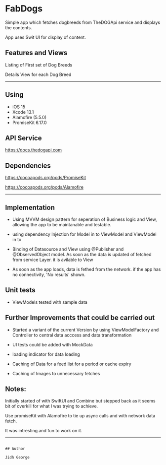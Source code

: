 # FabDogs

Simple app which fetches dogbreeds from TheDOGApi service and displays the contents.  


App uses Swit UI for display of content.


## Features and Views

Listing of First set of Dog Breeds

Details View for each Dog Breed


---



## Using

- iOS 15
- Xcode 13.1
- Alamofire (5.5.0)
- PromiseKit 6.17.0


## API Service

https://docs.thedogapi.com


## Dependencies
https://cocoapods.org/pods/PromiseKit

https://cocoapods.org/pods/Alamofire

---

## Implementation

- Using MVVM design pattern for seperation of Business logic and View, allowing the app to be maintanable and testable.
- using dependency Injection for Model in to ViewModel and ViewModel in to 
- Binding of Datasource and View using @Publisher and @ObservedObject model.  As soon as the data is updated of fetched from service Layer. it is avilable to View 

- As soon as the app loads, data is fethed from the network. if the app has no connectivity, 'No results' shown.
 

## Unit tests
- ViewModels tested with sample data 


## Further Improvements that could be carried out

- Started a variant of the current Version by using ViewModelFactory and Controller to central data acccess and data transformation 


- UI tests could be added with MockData

- loading indicator for data loading
- Caching of Data for a feed list for a period or cache expiry
- Caching of Images to unnecessary fetches


## Notes:
 
Initially started of with SwiftUI and Combine but stepped back as it seems bit of overkill for what I was trying to achieve.

Use promiseKit with Alamofire  to tie up async calls and with network data fetch.

It was intresting and fun to work on it.

---

```

## Author

Jidh George
